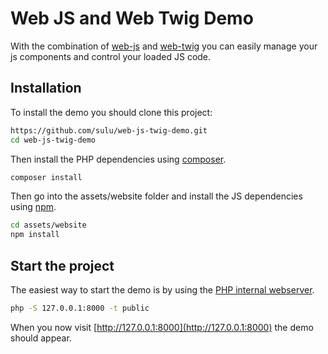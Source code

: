 # Web JS and Web Twig Demo

With the combination of [web-js](https://github.com/sulu/web-js) and [web-twig](https://github.com/sulu/web-twig)
you can easily manage your js components and control your loaded JS code.

## Installation

To install the demo you should clone this project:

```bash
https://github.com/sulu/web-js-twig-demo.git
cd web-js-twig-demo
```

Then install the PHP dependencies using [composer](https://getcomposer.org/).

```bash
composer install
```

Then go into the assets/website folder and install the JS dependencies using [npm](https://www.npmjs.com/get-npm).

```bash
cd assets/website
npm install
```

## Start the project

The easiest way to start the demo is by using the [PHP internal webserver](https://www.php.net/manual/en/features.commandline.webserver.php).

```bash
php -S 127.0.0.1:8000 -t public
```

When you now visit [http://127.0.0.1:8000](http://127.0.0.1:8000) the demo should appear.

